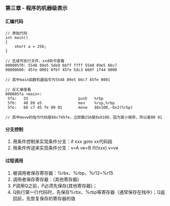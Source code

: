 <link rel="stylesheet" href="../extra/ideal-image-slider.css">
<link rel="stylesheet" href="../extra/ideal-default-theme.css">
<script src="../extra/ideal-image-slider.js"></script>
<script src="../extra/ideal-iis-bullet-nav.js"></script>
<script>
let gitbook = gitbook || [];
gitbook.push(function() {
    let slider = new IdealImageSlider.Slider('.IdealImageSlider');
    slider.addBulletNav();
});
</script>

### 第三章 - 程序的机器级表示

#### 汇编代码
```
// 原始代码
int main()
{
    short a = 256;
}

// 生成可执行文件，xxd命令查看
000005f0: 5548 89e5 5de9 66ff ffff 5548 89e5 66c7
00000600: 45fe 0001 0fbf 45fe 5dc3 660f 1f44 0000

// 其中main函数机器指令为5548 89e5 66c7 45fe 0001

// 反汇编查看
000005fa <main>:
 5fa:	55                   	push   %rbp
 5fb:	48 89 e5             	mov    %rsp,%rbp
 5fe:	66 c7 45 fe 00 01    	movw   $0x100,-0x2(%rbp)

// 其中movw的指令代码是66c745fe，立即数256是0x0100，因为是小端序，所以是00 01
```

#### 分支控制
1. 用条件控制来实现条件分支：if xxx goto xx代码段
1. 用条件传送来实现条件分支：v=A ve=B if(!xxx) v=ve

#### 过程调用
1. 被调用者保存寄存器：%rbx、%rbp、%r12~%r15
1. 调用者保存寄存器：{其他寄存器}
1. P调用Q之前，P必须先保存{其他寄存器}；
1. Q执行第一行代码时，先保存%rbx、%rbp等寄存器（通常保存在栈中）；Q返回前，先恢复保存的寄存器的值





